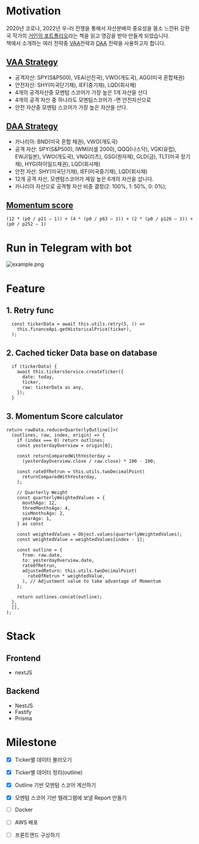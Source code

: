 # Motivation

2020년 코로나, 2022년 우-러 전쟁을 통해서 자산분배의 중요성을 몸소 느낀뒤 강환국 작가의 [거인의 포트폴리오](http://www.kyobobook.co.kr/product/detailViewKor.laf?ejkGb=KOR&mallGb=KOR&barcode=9791190977432&orderClick=LEa&Kc=)라는 책을 읽고 영감을 받아 만들게 되었습니다.  
책에서 소개하는 여러 전략중 [VAA](https://allocatesmartly.com/vigilant-asset-allocation-dr-wouter-keller-jw-keuning/)전략과 [DAA](https://allocatesmartly.com/ilya-kipnis-defensive-adaptive-asset-allocation/) 전략을 사용하고자 합니다.

## [VAA Strategy](https://allocatesmartly.com/vigilant-asset-allocation-dr-wouter-keller-jw-keuning/)

- 공격자산: SPY(S&P500), VEA(선진국), VWO(개도국), AGG(미국 혼합채권)
- 안전자산: SHY(미국단기채), IEF(중기채), LQD(회사채)
- 4개의 공격자산중 모멘텀 스코어가 가장 높은 1개 자산을 산다
- 4개의 공격 자산 중 하나라도 모멘텀스코어가 -면 안전자산으로
- 안전 자산중 모멘텀 스코어가 가장 높은 자산을 산다.

## [DAA Strategy](https://allocatesmartly.com/ilya-kipnis-defensive-adaptive-asset-allocation/)

- 카나리아: BND(미국 혼합 채권), VWO(개도국)
- 공격 자산: SPY(S&P500), IWM(러셀 2000), QQQ(나스닥), VGK(유럽), EWJ(일본), VWO(개도국), VNQ(리츠), GSG(원자재), GLD(금), TLT(미국 장기채), HYG(하이일드채권), LQD(회사채)
- 안전 자산: SHY(미국단기채), IEF(미국중기채), LQD(회사채)
- 12개 공격 자산, 모멘텀스코어가 제일 높은 6개의 자산을 삽니다.
- 카나리아 자산으로 공격형 자산 비중 결정(2: 100%, 1: 50%, 0: 0%);

## [Momentum score](https://ycharts.com/glossary/terms/momentum_fractile)

```
(12 * (p0 / p21 – 1)) + (4 * (p0 / p63 – 1)) + (2 * (p0 / p126 – 1)) + (p0 / p252 – 1)
```
# Run in Telegram with bot

![example.png](https://s3.us-west-2.amazonaws.com/secure.notion-static.com/a9df9d42-bff8-4e9f-908c-4b88e4397ea0/%E1%84%89%E1%85%B3%E1%84%8F%E1%85%B3%E1%84%85%E1%85%B5%E1%86%AB%E1%84%89%E1%85%A3%E1%86%BA_2022-10-04_%E1%84%8B%E1%85%A9%E1%84%92%E1%85%AE_6.09.43.png?X-Amz-Algorithm=AWS4-HMAC-SHA256&X-Amz-Content-Sha256=UNSIGNED-PAYLOAD&X-Amz-Credential=AKIAT73L2G45EIPT3X45%2F20221004%2Fus-west-2%2Fs3%2Faws4_request&X-Amz-Date=20221004T090958Z&X-Amz-Expires=86400&X-Amz-Signature=ac8bed7577e96006db8eb169c873182c2474a012ae4ad99969b3c6f0deafd2a5&X-Amz-SignedHeaders=host&response-content-disposition=filename%20%3D%22%25E1%2584%2589%25E1%2585%25B3%25E1%2584%258F%25E1%2585%25B3%25E1%2584%2585%25E1%2585%25B5%25E1%2586%25AB%25E1%2584%2589%25E1%2585%25A3%25E1%2586%25BA%25202022-10-04%2520%25E1%2584%258B%25E1%2585%25A9%25E1%2584%2592%25E1%2585%25AE%25206.09.43.png%22&x-id=GetObject)

# Feature

## 1. Retry func
```JS
  const tickerData = await this.utils.retry(5, () =>
    this.financeApi.getHistoricalPrice(ticker),
  );
```

## 2. Cached ticker Data base on database
```JS
  if (tickerData) {
    await this.tickersService.createTicker({
      date: today,
      ticker,
      raw: tickerData as any,
    });
  }
```

## 3. Momentum Score calculator
```JS
return rawData.reduce<QuarterlyOutline[]>(
  (outlines, raw, index, origin) => {
    if (index === 0) return outlines;
    const yesterdayOverview = origin[0];

    const returnComparedWithYesterday =
      (yesterdayOverview.close / raw.close) * 100 - 100;

    const rateOfRetrun = this.utils.twoDecimalPoint(
      returnComparedWithYesterday,
    );

    // Quarterly Weight
    const quarterlyWeightedValues = {
      monthAgo: 12,
      threeMonthsAgo: 4,
      sixMonthsAgo: 2,
      yearAgo: 1,
    } as const

    const weightedValues = Object.values(quarterlyWeightedValues);
    const weightedValue = weightedValues[index - 1];

    const outline = {
      from: raw.date,
      to: yesterdayOverview.date,
      rateOfRetrun,
      adjustedReturn: this.utils.twoDecimalPoint(
        rateOfRetrun * weightedValue,
      ), // Adjustment value to take advantage of Momentum
    };

    return outlines.concat(outline);
  },
  [],
);
```

# Stack

## Frontend
 - nextJS

## Backend
 - NestJS
 - Fastify
 - Prisma

# Milestone
- [X] Ticker별 데이터 불러오기
- [X] Ticker별 데이터 정리(outline)
- [X] Outline 기반 모멘텀 스코어 계산하기
- [X] 모멘텀 스코어 기반 텔레그램에 보낼 Report 만들기
- [ ] Docker
- [ ] AWS 배포
- [ ] 프론트엔드 구상하기

